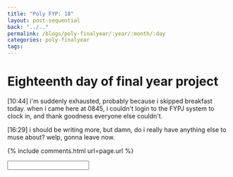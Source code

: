 ```yaml
---
title: "Poly FYP: 18"
layout: post-sequential
back: "../.."
permalink: /blogs/poly-finalyear/:year/:month/:day
categories: poly-finalyear
tags: 
---
```

# Eighteenth day of final year project

<span class="timestamp">[10:44]</span> i'm suddenly exhausted, probably because i skipped breakfast today. when i came here at 0845, i couldn't login to the FYPJ system to clock in, and thank goodness everyone else couldn't. 

<span class="timestamp">[16:29]</span> i should be writing more, but damn, do i really have anything else to muse about? welp, gonna leave now.


<!--

<span class='disable-selection' ondblclick="this.innerHTML=''">&lt;<b>REDACTED</b>&gt;</span>
<span class='disable-selection' ondblclick="this.innerHTML=''">&#42;&#42;&#42;&#42;</span>

-->
{% include comments.html url=page.url %}

<input id="password-input" type="password" class="text-secret" onkeyup="unlock()" autocomplete="off">

<span class="disable-selection" id="truth" style="display:none;"></span>
